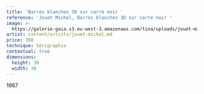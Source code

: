 ```yaml
---
title: 'Barres blanches 3D sur carré noir '
reference: 'Jouet Michel, Barres blanches 3D sur carré noir '
image: >-
  https://galerie-gaia.s3.eu-west-3.amazonaws.com/tina/uploads/jouet-michel/galerie-gaia-joeut-michel-barres-blanches-3D.jpg
artist: content/artists/jouet-michel.md
price: 380
technique: Sérigraphie
contextual: true
dimensions:
  height: 30
  width: 30
---
```


1967
